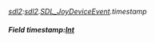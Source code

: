 _[sdl2](../../modules/sdl2/sdl2-module.md):[sdl2](../../modules/sdl2/sdl2-module.md).[SDL\_JoyDeviceEvent](../../modules/sdl2/sdl2-sdl_joydeviceevent.md).timestamp_
##### Field timestamp:[Int](../../modules/wonkey/wonkey-types-int.md)
